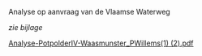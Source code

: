 Analyse op aanvraag van de Vlaamse Waterweg

*zie bijlage*

[Analyse-PotpolderIV-Waasmunster_PWillems(1) (2).pdf](best/Analyse-PotpolderIV-Waasmunster_PWillems%281%29%20%282%29.pdf)

